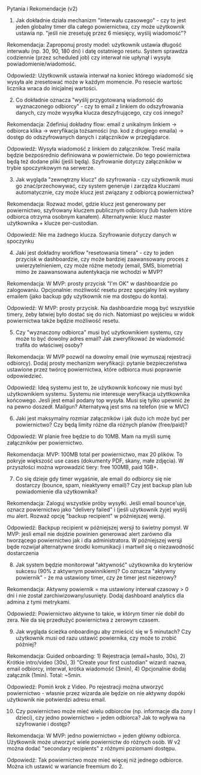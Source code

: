 Pytania i Rekomendacje (v2)

1. Jak dokładnie działa mechanizm "interwału czasowego" - czy to jest jeden globalny timer dla całego powiernictwa, czy może użytkownik ustawia np. "jeśli nie zresetuję przez 6 miesięcy, wyślij wiadomość"?

Rekomendacja: Zaproponuj prosty model: użytkownik ustawia długość interwału (np. 30, 90, 180 dni) i datę ostatniego resetu. System sprawdza codziennie (przez scheduled job) czy interwał nie upłynął i wysyła powiadomienie/wiadomość.

Odpowiedź: Użytkownik ustawia interwał na koniec którego wiadomość się wysyła ale zresetować może w każdym momencie. Po resecie wartośc licznika wraca do inicjalnej wartości.

2. Co dokładnie oznacza "wyślij przygotowaną wiadomość do wyznaczonego odbiorcy" - czy to email z linkiem do odszyfrowania danych, czy może wysyłka klucza deszyfrującego, czy coś innego?

Rekomendacja: Zdefiniuj dokładny flow: email z unikalnym linkiem → odbiorca klika → weryfikacja tożsamości (np. kod z drugiego emaila) → dostęp do odszyfrowanych danych i załączników w przeglądarce.

Odpowiedź: Wysyła wiadomość z linkiem do załączników. Treść maila będzie bezpośrednio definiowana w powiernictwie. Do tego powiernictwa będą też dodane pliki (jeśli będą). Szyfrowanie dotyczy załączników w trybie spoczynkowym na serwerze.

3. Jak wygląda "zewnętrzny klucz" do szyfrowania - czy użytkownik musi go znać/przechowywać, czy system generuje i zarządza kluczami automatycznie, czy może klucz jest związany z odbiorcą powiernictwa?

Rekomendacja: Rozważ model, gdzie klucz jest generowany per powiernictwo, szyfrowany kluczem publicznym odbiorcy (lub hasłem które odbiorca otrzyma osobnym kanałem). Alternatywnie: klucz master użytkownika + klucze per-custodian.

Odpowiedź: Nie ma żadnego klucza. Szyfrowanie dotyczy danych w spoczynku 

4. Jaki jest dokładny workflow "resetowania timera" - czy to jeden przycisk w dashboardzie, czy może bardziej zaawansowany proces z uwierzytelnieniem, czy może różne metody (email, SMS, biometria) mimo że zaawansowana autentykacja nie wchodzi w MVP?

Rekomendacja: W MVP: prosty przycisk "I'm OK" w dashboardzie po zalogowaniu. Opcjonalnie: możliwość resetu przez specjalny link wysłany emailem (jako backup gdy użytkownik nie ma dostępu do konta).

Odpowiedź: W MVP: prosty przycisk. Na dashboardzie mogą być wszystkie timery, żeby łatwiej było dostać się do nich. Natomiast po wejścieu w widok powiernictwa także będzie możliwość resetu.

5. Czy "wyznaczony odbiorca" musi być użytkownikiem systemu, czy może to być dowolny adres email? Jak zweryfikować że wiadomość trafiła do właściwej osoby?

Rekomendacja: W MVP pozwól na dowolny email (nie wymuszaj rejestracji odbiorcy). Dodaj prosty mechanizm weryfikacji: pytanie bezpieczeństwa ustawione przez twórcę powiernictwa, które odbiorca musi poprawnie odpowiedzieć.

Odpowiedź: Ideą systemu jest to, że użytkownik końcowy nie musi być użytkownikiem systemu. Systemu nie interesuje weryfikacja użyttkownika końcowego. Jesli jest email podany top wysyła. Musi się tylko upewnić że na pewno doszedł. Mailgun? Alternatywą jest sms na telefon (nie w MVC)

6. Jaki jest maksymalny rozmiar załączników i jak dużo ich może być per powiernictwo? Czy będą limity różne dla różnych planów (free/paid)?

Odpowiedź: W planie free będzie to do 10MB. Mam na myśli sumę załączników per powiernictwo.

Rekomendacja: MVP: 100MB total per powiernictwo, max 20 plików. To pokryje większość use cases (dokumenty PDF, skany, małe zdjęcia). W przyszłości można wprowadzić tiery: free 100MB, paid 1GB+.

7. Co się dzieje gdy timer wygaśnie, ale email do odbiorcy się nie dostarczy (bounce, spam, nieaktywny email)? Czy jest backup plan lub powiadomienie dla użytkownika?

Rekomendacja: Zaloguj wszystkie próby wysyłki. Jeśli email bounce'uje, oznacz powiernictwo jako "delivery failed" i (jeśli użytkownik żyje) wyślij mu alert. Rozważ opcję "backup recipient" w późniejszej wersji.

Odpowiedź: Backpup recipient w późniejszej wersji to świetny pomysł. W MVP: jesli email nie dojdzie powinien generować alert zarówno dla tworzącego powiernictwo jak i dla administratora. W późniejszej wersji będe rozwijał alternatywne środki komunikacji i martwił się o niezawodność dostarczenia

8. Jak system będzie monitorował "aktywność" użytkownika do kryteriów sukcesu (90% z aktywnym powinnikiem)? Co oznacza "aktywny powiernik" - że ma ustawiony timer, czy że timer jest niezerowy?

Rekomendacja: Aktywny powiernik = ma ustawiony interwał czasowy > 0 dni i nie został zarchiwizowany/usunięty. Dodaj dashboard analytics dla admina z tymi metrykami.

Odpowiedź: Powiernictwo aktywne to takie, w którym timer nie dobił do zera. Nie da się przedłużyć powiernictwa z zerowym czasem.

9. Jak wygląda ścieżka onboardingu aby zmieścić się w 5 minutach? Czy użytkownik musi od razu ustawić powiernika, czy może to zrobić później?

Rekomendacja: Guided onboarding: 1) Rejestracja (email+hasło, 30s), 2) Krótkie intro/video (30s), 3) "Create your first custodian" wizard: nazwa, email odbiorcy, interwał, krótka wiadomość (3min), 4) Opcjonalnie dodaj załącznik (1min). Total: ~5min.

Odpowiedź: Pomiń krok z Video. Po rejestracji można utworzyć powiernictwo - własnie przez wizarda ale będzie on nie aktywny dopóki użytkownik nie potwierdzi adresu email.

10. Czy powiernictwo może mieć wielu odbiorców (np. informacje dla żony I dzieci), czy jedno powiernictwo = jeden odbiorca? Jak to wpływa na szyfrowanie i dostęp?

Rekomendacja: W MVP: jedno powiernictwo = jeden główny odbiorca. Użytkownik może utworzyć wiele powiernictw do różnych osób. W v2 można dodać "secondary recipients" z różnymi poziomami dostępu.

Odpowiedź: Tak powiernictwo moze mieć więcej niż jednego odbiorce. Można ich ustawić w wariancie freemium do 2.
